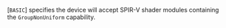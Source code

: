 [`BASIC`]
specifies the device will accept SPIR-V shader modules containing the
`GroupNonUniform` capability.